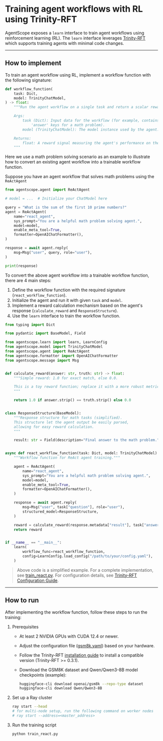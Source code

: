 # Training agent workflows with RL using Trinity-RFT

AgentScope exposes a `learn` interface to train agent workflows using reinforcement learning (RL).
The `learn` interface leverages [Trinity-RFT](https://github.com/modelscope/Trinity-RFT) which supports training agents with minimal code changes.

---

## How to implement

To train an agent workflow using RL, implement a workflow function with the
following signature:

```python
def workflow_function(
    task: Dict,
    model: TrinityChatModel,
) -> float:
    """Run the agent workflow on a single task and return a scalar reward.

    Args:
        task (Dict): Input data for the workflow (for example, contains 'question' and
            'answer' keys for a math problem).
        model (TrinityChatModel): The model instance used by the agent.

    Returns:
        float: A reward signal measuring the agent's performance on the task.
    """
```

Here we use a math problem solving scenario as an example to illustrate how to convert an existing agent workflow into a trainable workflow function.

Suppose you have an agent workflow that solves math problems using the `ReActAgent`

```python
from agentscope.agent import ReActAgent

# model = ...  # Initialize your ChatModel here

query = "What is the sum of the first 10 prime numbers?"
agent = ReActAgent(
    name="react_agent",
    sys_prompt="You are a helpful math problem solving agent.",
    model=model,
    enable_meta_tool=True,
    formatter=OpenAIChatFormatter(),
)

response = await agent.reply(
    msg=Msg("user", query, role="user"),
)

print(response)
```

To convert the above agent workflow into a trainable workflow function, there are 4 main steps:

1. Define the workflow function with the required signature (`react_workflow_function`).
2. Initialize the agent and run it with given `task` and `model`.
3. Implement a reward calculation mechanism based on the agent's response (`calculate_reward` and `ResponseStructure`).
4. Use the `learn` interface to train the workflow function.


```python
from typing import Dict

from pydantic import BaseModel, Field

from agentscope.learn import learn, LearnConfig
from agentscope.model import TrinityChatModel
from agentscope.agent import ReActAgent
from agentscope.formatter import OpenAIChatFormatter
from agentscope.message import Msg


def calculate_reward(answer: str, truth: str) -> float:
    """Simple reward: 1.0 for exact match, else 0.0.

    This is a toy reward function; replace it with a more robust metric if needed.
    """

    return 1.0 if answer.strip() == truth.strip() else 0.0


class ResponseStructure(BaseModel):
    """Response structure for math tasks (simplified).
    This structure let the agent output be easily parsed,
    allowing for easy reward calculation.
    """

    result: str = Field(description="Final answer to the math problem.")


async def react_workflow_function(task: Dict, model: TrinityChatModel) -> float:
    """Workflow function for ReAct agent training."""

    agent = ReActAgent(
        name="react_agent",
        sys_prompt="You are a helpful math problem solving agent.",
        model=model,
        enable_meta_tool=True,
        formatter=OpenAIChatFormatter(),
    )

    response = await agent.reply(
        msg=Msg("user", task["question"], role="user"),
        structured_model=ResponseStructure,
    )

    reward = calculate_reward(response.metadata["result"], task["answer"])
    return reward


if __name__ == "__main__":
    learn(
        workflow_func=react_workflow_function,
        config=LearnConfig.load_config("/path/to/your/config.yaml"),
    )
```

> Above code is a simplified example.
> For a complete implementation, see [train_react.py](./train_react.py).
> For configuration details, see [Trinity-RFT Configuration Guide](https://modelscope.github.io/Trinity-RFT/en/main/tutorial/trinity_configs.html).

---

## How to run

After implementing the workflow function, follow these steps to run the training:

1. Prerequisites

    - At least 2 NVIDIA GPUs with CUDA 12.4 or newer.
    - Adjust the configuration file ([gsm8k.yaml](./gsm8k.yaml)) based on your hardware.
    - Follow the Trinity-RFT [installation guide](https://modelscope.github.io/Trinity-RFT/en/main/tutorial/trinity_installation.html) to install a compatible version (Trinity-RFT >= 0.3.1).
    - Download the GSM8K dataset and Qwen/Qwen3-8B model checkpoints (example):

      ```bash
      huggingface-cli download openai/gsm8k --repo-type dataset
      huggingface-cli download Qwen/Qwen3-8B
      ```

2. Set up a Ray cluster

    ```bash
    ray start --head
    # for multi-node setup, run the following command on worker nodes
    # ray start --address=<master_address>
    ```

3. Run the training script

    ```bash
    python train_react.py
    ```
